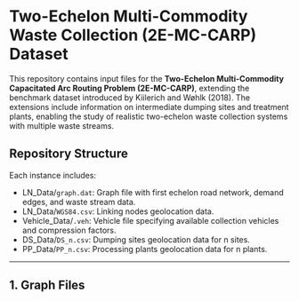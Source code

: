 # Two-Echelon Multi-Commodity Waste Collection (2E-MC-CARP) Dataset

This repository contains input files for the **Two-Echelon Multi-Commodity Capacitated Arc Routing Problem (2E-MC-CARP)**, extending the benchmark dataset introduced by Kiilerich and Wøhlk (2018). The extensions include information on intermediate dumping sites and treatment plants, enabling the study of realistic two-echelon waste collection systems with multiple waste streams.

## Repository Structure

Each instance includes:

- LN_Data/`graph.dat`: Graph file with first echelon road network, demand edges, and waste stream data.
- LN_Data/`WGS84.csv`: Linking nodes geolocation data.
- Vehicle_Data/`.veh`: Vehicle file specifying available collection vehicles and compression factors.
- DS_Data/`DS_n.csv`: Dumping sites geolocation data for n sites.
- PP_Data/`PP_n.csv`: Processing plants geolocation data for n plants. 
 
---

## 1. Graph Files



